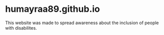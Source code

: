# humayraa89.github.io
This website was made to spread awareness about the inclusion of people with disabilites. 
